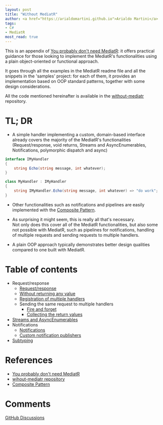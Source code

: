 ```yaml
---
layout: post
title: "Without MediatR"
author: <a href="https://arialdomartini.github.io">Arialdo Martini</a>
tags:
- C#
- MediatR
most_read: true
---
```

This is an appendix of [You probably don't need MediatR][you-probably-dont-need-mediatr]: it offers practical guidance for those looking to implement the MediatR's functionalities using a plain object-oriented or functional approach.

It goes through all the examples in the MediatR readme file and all the snippets in the 'samples' project: for each of them, it provides an implementation based on OOP standard patterns, together with some design considerations.
<!--more-->

All the code mentioned hereinafter is available in the [without-mediatr][without-mediatr-repo] repository.<br/>

# TL; DR
* A simple handler implementing a custom, domain-based interface already covers the majority of the MediatR's functionalities (Request/response, void returns, Streams and AsyncEnumerables, Notifications, polymorphic dispatch and async)

```csharp
interface IMyHandler
{
    string Echo(string message, int whatever);
}

class MyHandler : IMyHandler
{
    string IMyHandler.Echo(string message, int whatever) => "do work";
}
```

* Other functionalities such as notifications and pipelines are easily implemented with the [Composite Pattern](composite-pattern).

* As surprising it might seem, this is really all that's necessary.<br/>
Not only does this cover all of the MediatR functionalities, but also some not possible with MediatR, such as pipelines for notifications, handling of multiple requests and sending requests to multiple handlers.

* A plain OOP approach typically demonstrates better design qualities compared to one built with MediatR.


# Table of contents
* Request/response
  * [Request/response](without-mediatr-request-response)
  * [Without returning any value](without-mediatr-request-response-not-returning-a-value)
  * [Registration of multiple handlers](without-mediatr-request-response-multiple-registration)
  * Sending the same request to multiple handlers
	  * [Fire and forget](without-mediatr-request-response-multiple-handlers)
      * [Collecting the return values](without-mediatr-request-response-multiple-handlers-with-reply)
* [Streams and AsyncEnumerables](without-mediatr-streams)
* Notifications
  * [Notifications](without-mediatr-notifications)
  * [Custom notification publishers](without-mediatr-notifications-custom-notification-publisher)
* [Subtyping](without-mediatr-request-response-subtyping)



# References

* [You probably don't need MediatR][you-probably-dont-need-mediatr]
* [wihout-mediatr repository][without-mediatr-repo]
* [Composite Pattern][composite-pattern]

# Comments
[GitHub Discussions](https://github.com/arialdomartini/arialdomartini.github.io/discussions/22)

[you-probably-dont-need-mediatr]: https://arialdomartini.github.io/mediatr
[without-mediatr-repo]: https://github.com/arialdomartini/without-mediatr
[composite-pattern]: https://en.wikipedia.org/wiki/Composite_pattern
